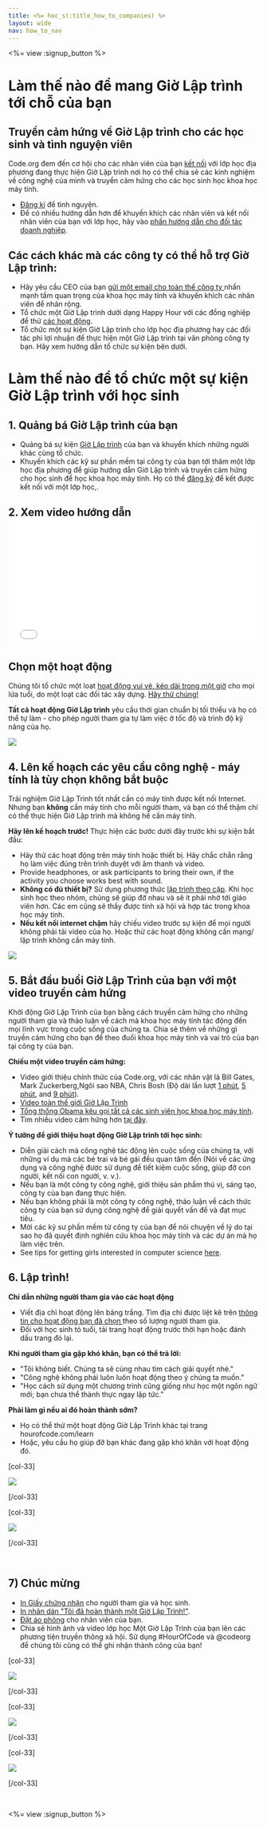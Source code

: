 ```yaml
---
title: <%= hoc_s(:title_how_to_companies) %>
layout: wide
nav: how_to_nav
---
```

<%= view :signup_button %>

# Làm thế nào để mang Giờ Lập trình tới chỗ của bạn

## Truyền cảm hứng về Giờ Lập trình cho các học sinh và tình nguyện viên

Code.org đem đến cơ hội cho các nhân viên của bạn [kết nối](<%= resolve_url('https://code.org/volunteer') %>) với lớp học địa phương đang thực hiện Giờ Lập trình nơi họ có thể chia sẻ các kinh nghiệm về công nghệ của mình và truyền cảm hứng cho các học sinh học khoa học máy tính.

- [Đăng kí](<%= resolve_url('https://code.org/volunteer') %>) để tình nguyện.
- Để có nhiều hướng dẫn hơn để khuyến khích các nhân viên và kết nối nhân viên của bạn với lớp học, hãy vào [ phần hướng dẫn cho đối tác doanh nghiệp](<%= localized_file('/files/hoc-corporate-toolkit.pdf') %>).

## Các cách khác mà các công ty có thể hỗ trợ Giờ Lập trình:

- Hãy yêu cầu CEO của bạn [ gửi một email cho toàn thể công ty ](<%= resolve_url('/promote/resources#sample-emails') %>) nhấn mạnh tầm quan trọng của khoa học máy tính và khuyến khích các nhân viên để nhân rộng. 
- Tổ chức một Giờ Lập trình dưới dạng Happy Hour với các đồng nghiệp để thử [các hoạt động](<%= resolve_url('/learn') %>).
- Tổ chức một sự kiện Giờ Lập trình cho lớp học địa phương hay các đối tác phi lợi nhuận để thực hiện một Giờ Lập trình tại văn phòng công ty bạn. Hãy xem hướng dẫn tổ chức sự kiện bên dưới.

# Làm thế nào để tổ chức một sự kiện Giờ Lập trình với học sinh

## 1. Quảng bá Giờ Lập trình của bạn

- Quảng bá sự kiện [ Giờ Lập trình](<%= resolve_url('/promote') %>) của bạn và khuyến khích những người khác cùng tổ chức.
- Khuyến khích các kỹ sư phần mềm tại công ty của bạn tới thăm một lớp học địa phương để giúp hướng dẫn Giờ Lập trình và truyền cảm hứng cho học sinh để học khoa học máy tính. Họ có thể [đăng ký](<%= resolve_url('https://code.org/volunteer/engineer') %>) để kết được kết nối với một lớp học,.

## 2. Xem video hướng dẫn <iframe width="500" height="255" src="//www.youtube.com/embed/SrnvvWDm73k" frameborder="0" allowfullscreen mark="crwd-mark"></iframe> 

## Chọn một hoạt động

Chúng tôi tổ chức một loạt [hoạt động vui vẻ, kéo dài trong một giờ](<%= resolve_url('/learn') %>) cho mọi lứa tuổi, do một loạt các đối tác xây dựng. [Hãy thử chúng!](<%= resolve_url('/learn') %>)

**Tất cả hoạt động Giờ Lập trình** yêu cầu thời gian chuẩn bị tối thiểu và họ có thể tự làm - cho phép người tham gia tự làm việc ở tốc độ và trình độ kỹ năng của họ.

[![](/images/fit-700/tutorials.png)](<%= resolve_url('/learn') %>)

## 4. Lên kế hoạch các yêu cầu công nghệ - máy tính là tùy chọn không bắt buộc

Trải nghiệm Giờ Lập Trình tốt nhất cần có máy tính được kết nối Internet. Nhưng bạn **không** cần máy tính cho mỗi người tham, và bạn có thể thậm chí có thể thực hiện Giờ Lập trình mà không hề cần máy tính.

**Hãy lên kế hoạch trước!** Thực hiện các bước dưới đây trước khi sự kiện bắt đầu:

- Hãy thử các hoạt động trên máy tính hoặc thiết bị. Hãy chắc chắn rằng họ làm việc đúng trên trình duyệt với âm thanh và video.
- Provide headphones, or ask participants to bring their own, if the activity you choose works best with sound.
- **Không có đủ thiết bị?** Sử dụng phương thức [ lập trình theo cặp](https://www.youtube.com/watch?v=vgkahOzFH2Q). Khi học sinh học theo nhóm, chúng sẽ giúp đỡ nhau và sẽ ít phải nhờ tới giáo viên hơn. Các em cũng sẽ thấy được tính xã hội và hợp tác trong khoa học máy tính.
- **Nếu kết nối internet chậm** hãy chiếu video trước sự kiện để mọi người không phải tải video của họ. Hoặc thử các hoạt động không cần mạng/ lập trình không cần máy tính.

<img src="/images/fit-350/group_ipad.jpg" />

## 5. Bắt đầu buổi Giờ Lập Trình của bạn với một video truyền cảm hứng

Khởi động Giờ Lập Trình của bạn bằng cách truyền cảm hứng cho những người tham gia và thảo luận về cách mà khoa học máy tính tác động đến mọi lĩnh vực trong cuộc sống của chúng ta. Chia sẻ thêm về những gì truyền cảm hứng cho bạn để theo đuổi khoa học máy tính và vai trò của bạn tại công ty của bạn.

**Chiếu một video truyền cảm hứng:**

- Video giới thiệu chính thức của Code.org, với các nhân vật là Bill Gates, Mark Zuckerberg,Ngôi sao NBA, Chris Bosh (Độ dài lần lượt [1 phút](https://www.youtube.com/watch?v=qYZF6oIZtfc), [5 phút](https://www.youtube.com/watch?v=nKIu9yen5nc), and [9 phút](https://www.youtube.com/watch?v=dU1xS07N-FA)).
- [Video toàn thế giới Giờ Lập Trình](https://www.youtube.com/watch?v=KsOIlDT145A)
- [ Tổng thống Obama kêu gọi tất cả các sinh viên học khoa học máy tính](https://www.youtube.com/watch?v=6XvmhE1J9PY).
- Tìm nhiều video cảm hứng hơn [tại đây](https://www.youtube.com/playlist?list=PLzdnOPI1iJNfpD8i4Sx7U0y2MccnrNZuP).

**Ý tưởng để giới thiệu hoạt động Giờ Lập trình tới học sinh:**

- Diễn giải cách mà công nghệ tác động lên cuộc sống của chúng ta, với những ví dụ mà các bé trai và bé gái đều quan tâm đến (Nói về các ứng dụng và công nghệ được sử dụng để tiết kiệm cuộc sống, giúp đỡ con người, kết nối con người, v. v.). 
- Nếu bạn là một công ty công nghệ, giới thiệu sản phẩm thú vị, sáng tạo, công ty của bạn đang thực hiện.
- Nếu bạn không phải là một công ty công nghệ, thảo luận về cách thức công ty của bạn sử dụng công nghệ để giải quyết vấn đề và đạt mục tiêu.
- Mời các kỹ sư phần mềm từ công ty của bạn để nói chuyện về lý do tại sao họ đã quyết định nghiên cứu khoa học máy tính và các dự án mà họ làm việc trên.
- See tips for getting girls interested in computer science [here](<%= resolve_url('https://code.org/girls') %>).

## 6. Lập trình!

**Chỉ dẫn những người tham gia vào các hoạt động**

- Viết địa chỉ hoạt động lên bảng trắng. Tìm địa chỉ được liệt kê trên [ thông tin cho hoạt động bạn đã chọn ](<%= resolve_url('/learn') %>) theo số lượng người tham gia.
- Đối với học sinh tỏ tuổi, tải trang hoạt động trước thời hạn hoặc đánh dấu trang đó lại.

**Khi người tham gia gặp khó khăn, bạn có thể trả lời:**

- "Tôi không biết. Chúng ta sẽ cùng nhau tìm cách giải quyết nhé."
- "Công nghệ không phải luôn luôn hoạt động theo ý chúng ta muốn."
- "Học cách sử dụng một chương trình cũng giống như học một ngôn ngữ mới; bạn chưa thể thành thực ngay lập tức."

**Phải làm gì nếu ai đó hoàn thành sớm?**

- Họ có thể thử một hoạt động Giờ Lập Trình khác tại trang hourofcode.com/learn
- Hoặc, yêu cầu họ giúp đỡ bạn khác đang gặp khó khăn với hoạt động đó.

[col-33]

![](/images/fit-250/highschoolgirls.jpeg)

[/col-33]

[col-33]

![](/images/fit-300/group_ar.jpg)

[/col-33]

<p style="clear:both">&nbsp;</p>

## 7) Chúc mừng

- [In Giấy chứng nhận](<%= resolve_url('https://code.org/certificates') %>) cho người tham gia và học sinh.
- [In nhãn dán "Tôi đã hoàn thành một Giờ Lập Trình!"](<%= resolve_url('/promote/resources#stickers') %>).
- [Đặt áo phông](http://blog.code.org/post/132608499493/hour-of-code-shirts-and-more) cho nhân viên của bạn.
- Chia sẻ hình ảnh và video lớp học Một Giờ Lập Trình của bạn lên các phương tiện truyền thông xã hội. Sử dụng #HourOfCode và @codeorg để chúng tôi cũng có thể ghi nhận thành công của bạn!

[col-33]

![](/images/fit-250/celebrate2.jpeg)

[/col-33]

[col-33]

![](/images/fit-260/highlight-certificates.jpg)

[/col-33]

[col-33]

![](/images/fit-300/boy-certificate.jpg)

[/col-33]

<p style="clear:both">&nbsp;</p>

<%= view :signup_button %>